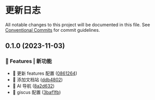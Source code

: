 # 更新日志

All notable changes to this project will be documented in this file.
See [Conventional Commits](https://conventionalcommits.org) for commit guidelines.

## 0.1.0 (2023-11-03)

### 🎸 Features | 新功能

- 🎸 更新 features 配置 ([0861264](https://github.com/dracon-china/draco-lab/blob/main/apps/docs/commit/0861264cb224fca0701b01e578085b64b3796b88))
- 🎸 添加文档站 ([ddb4802](https://github.com/dracon-china/draco-lab/blob/main/apps/docs/commit/ddb480246a88e85d79ddbc65741cd6e8ff700dea))
- 🎸 AI 导航 ([8a2d632](https://github.com/dracon-china/draco-lab/blob/main/apps/docs/commit/8a2d63209da1ad48a9dda1cc96d65c1f061dbc49))
- 🎸 giscus 配置 ([3baf1fb](https://github.com/dracon-china/draco-lab/blob/main/apps/docs/commit/3baf1fb1c38d0714d3d5fe114e20767358b6453e))
